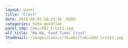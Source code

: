 ```yaml
---
layout: panel
title: "Crust"
date: 2016-06-01 18:21:45 -0500
categories: haha-goodtime
panel_img: ComicA02_Crust2.jpg
alt_title: "Ha-Ha, Good Time! Crust"
thumbnail: /images/comics/thumbs/ComicA02_Crust2.jpg
---
```

